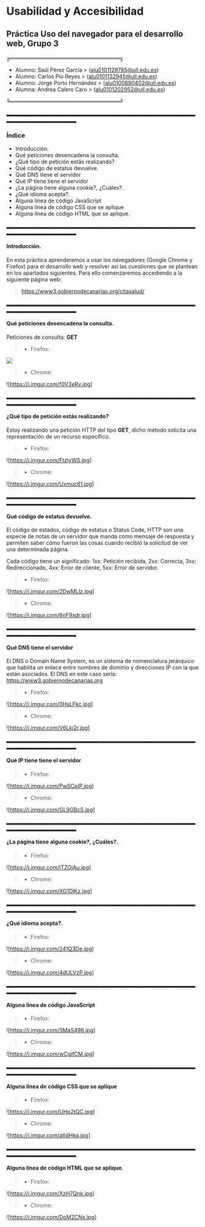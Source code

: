 # Usabilidad y Accesibilidad
## Práctica Uso del navegador para el desarrollo web, Grupo 3

╔═════════════════════════════╗

- Alumno: Saúl Pérez García > (alu0101129785@ull.edu.es)
- Alumno: Carlos Pío Reyes > (alu0101132945@ull.edu.es)
- Alumno: Jorge Porto Hernández > (alu0100890402@ull.edu.es)
- Alumna: Andrea Calero Caro > (alu0101202952@ull.edu.es)

╚═════════════════════════════╝


▂▂▂▂▂▂▂▂▂▂▂▂▂▂▂▂▂▂▂▂▂▂▂▂▂▂▂▂▂▂▂▂▂▂▂▂▂▂▂▂▂▂▂▂▂▂▂▂▂▂▂▂▂▂▂▂▂▂▂▂▂▂▂

### Índice

- Introducción.
- Qué peticiones desencadena la consulta.
- ¿Qué tipo de petición estás realizando?
- Qué código de estatus devuelve.
- Qué DNS tiene el servidor
- Qué IP tiene tiene el servidor
- ¿La página tiene alguna cookie?, ¿Cuáles?.
- ¿Qué idioma acepta?.
- Alguna línea de código JavaScript
- Alguna línea de código CSS que se aplique
- Alguna línea de código HTML que se aplique.

▂▂▂▂▂▂▂▂▂▂▂▂▂▂▂▂▂▂▂▂▂▂▂▂▂▂▂▂▂▂▂▂▂▂▂▂▂▂▂▂▂▂▂▂▂▂▂▂▂▂▂▂▂▂▂▂▂▂▂▂▂▂▂

#### Introducción.

En esta práctica aprenderemos a usar los navegadores (Google Chrome y Firefox) para el desarrollo web y resolver así las cuestiones que se plantean en los apartados siguientes. Para ello comenzaremos accediendo a la siguiente página web:


> https://www3.gobiernodecanarias.org/citasalud/


▂▂▂▂▂▂▂▂▂▂▂▂▂▂▂▂▂▂▂▂▂▂▂▂▂▂▂▂▂▂▂▂▂▂▂▂▂▂▂▂▂▂▂▂▂▂▂▂▂▂▂▂▂▂▂▂▂▂▂▂▂▂▂


#### Qué peticiones desencadena la consulta.


Peticiones de consulta: **GET**
> - Firefox:

![](https://i.imgur.com/7kXvwx3.jpg)

> - Chrome:

![https://i.imgur.com/f0V3eRv.jpg]



▂▂▂▂▂▂▂▂▂▂▂▂▂▂▂▂▂▂▂▂▂▂▂▂▂▂▂▂▂▂▂▂▂▂▂▂▂▂▂▂▂▂▂▂▂▂▂▂▂▂▂▂▂▂▂▂▂▂▂▂▂▂▂


#### ¿Qué tipo de petición estás realizando?

Estoy realizando una petición HTTP del tipo **GET**, dicho método solicita una representación de un recurso específico.

> - Firefox:

![https://i.imgur.com/FtzlyWS.jpg]

> - Chrome:

![https://i.imgur.com/Uxmuc61.jpg]




▂▂▂▂▂▂▂▂▂▂▂▂▂▂▂▂▂▂▂▂▂▂▂▂▂▂▂▂▂▂▂▂▂▂▂▂▂▂▂▂▂▂▂▂▂▂▂▂▂▂▂▂▂▂▂▂▂▂▂▂▂▂▂


#### Qué código de estatus devuelve.

El código de estados, código de estatus o Status Code, HTTP son una especie de notas de un servidor que manda como mensaje de respuesta y permiten saber cómo fueron las cosas cuando recibió la solicitud de ver una determinada página.


Cada código tiene un significado:
1xx: Petición recibida, 2xx: Correcta, 3xx: Redireccionado, 4xx: Error de cliente, 5xx: Error de servidor.


> - Firefox:

 ![https://i.imgur.com/2DwMLlz.jpg]

> - Chrome:

![https://i.imgur.com/6nF9xdr.jpg]



▂▂▂▂▂▂▂▂▂▂▂▂▂▂▂▂▂▂▂▂▂▂▂▂▂▂▂▂▂▂▂▂▂▂▂▂▂▂▂▂▂▂▂▂▂▂▂▂▂▂▂▂▂▂▂▂▂▂▂▂▂▂▂


#### Qué DNS tiene el servidor

El DNS o Domain Name System, es un sistema de nomenclatura jerárquico que habilita un enlace entre nombres de dominio y direcciones IP con la que están asociados. El DNS en este caso sería: https://www3.gobiernodecanarias.org


> - Firefox:

![https://i.imgur.com/0HsLFkc.jpg]

> - Chrome:

![https://i.imgur.com/V6Lkj2r.jpg]



▂▂▂▂▂▂▂▂▂▂▂▂▂▂▂▂▂▂▂▂▂▂▂▂▂▂▂▂▂▂▂▂▂▂▂▂▂▂▂▂▂▂▂▂▂▂▂▂▂▂▂▂▂▂▂▂▂▂▂▂▂▂▂


#### Qué IP tiene tiene el servidor


> - Firefox:

![https://i.imgur.com/PwSCpIP.jpg]

> - Chrome:

![https://i.imgur.com/GL9GBcS.jpg]



▂▂▂▂▂▂▂▂▂▂▂▂▂▂▂▂▂▂▂▂▂▂▂▂▂▂▂▂▂▂▂▂▂▂▂▂▂▂▂▂▂▂▂▂▂▂▂▂▂▂▂▂▂▂▂▂▂▂▂▂▂▂▂


#### ¿La página tiene alguna cookie?, ¿Cuáles?.


> - Firefox:

![https://i.imgur.com/ITZOjAu.jpg]


> - Chrome:

![https://i.imgur.com/XG1DlKz.jpg]



▂▂▂▂▂▂▂▂▂▂▂▂▂▂▂▂▂▂▂▂▂▂▂▂▂▂▂▂▂▂▂▂▂▂▂▂▂▂▂▂▂▂▂▂▂▂▂▂▂▂▂▂▂▂▂▂▂▂▂▂▂▂▂


#### ¿Qué idioma acepta?.


> - Firefox:

![https://i.imgur.com/241Q3De.jpg]

> - Chrome:

![https://i.imgur.com/4dULVzP.jpg]



▂▂▂▂▂▂▂▂▂▂▂▂▂▂▂▂▂▂▂▂▂▂▂▂▂▂▂▂▂▂▂▂▂▂▂▂▂▂▂▂▂▂▂▂▂▂▂▂▂▂▂▂▂▂▂▂▂▂▂▂▂▂▂


#### Alguna línea de código JavaScript


> - Firefox:

![https://i.imgur.com/SMaS496.jpg]


> - Chrome:

![https://i.imgur.com/wCgifCM.jpg]



▂▂▂▂▂▂▂▂▂▂▂▂▂▂▂▂▂▂▂▂▂▂▂▂▂▂▂▂▂▂▂▂▂▂▂▂▂▂▂▂▂▂▂▂▂▂▂▂▂▂▂▂▂▂▂▂▂▂▂▂▂▂▂


#### Alguna línea de código CSS que se aplique


> - Firefox:

![https://i.imgur.com/UHp2tQC.jpg]


> - Chrome:

![https://i.imgur.com/atIdHkq.jpg]


▂▂▂▂▂▂▂▂▂▂▂▂▂▂▂▂▂▂▂▂▂▂▂▂▂▂▂▂▂▂▂▂▂▂▂▂▂▂▂▂▂▂▂▂▂▂▂▂▂▂▂▂▂▂▂▂▂▂▂▂▂▂▂


#### Alguna línea de código HTML que se aplique.


> - Firefox:

![https://i.imgur.com/XzH7Qnk.jpg]


> - Chrome:

![https://i.imgur.com/DoMZCNs.jpg]


